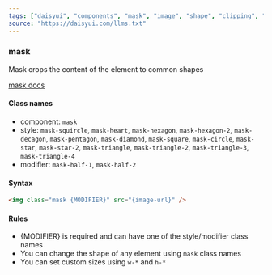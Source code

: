 ```yaml
---
tags: ["daisyui", "components", "mask", "image", "shape", "clipping", "styling"]
source: "https://daisyui.com/llms.txt"
---
```


### mask
Mask crops the content of the element to common shapes

[mask docs](https://daisyui.com/components/mask/)

#### Class names
- component: `mask`
- style: `mask-squircle`, `mask-heart`, `mask-hexagon`, `mask-hexagon-2`, `mask-decagon`, `mask-pentagon`, `mask-diamond`, `mask-square`, `mask-circle`, `mask-star`, `mask-star-2`, `mask-triangle`, `mask-triangle-2`, `mask-triangle-3`, `mask-triangle-4`
- modifier: `mask-half-1`, `mask-half-2`

#### Syntax
```html
<img class="mask {MODIFIER}" src="{image-url}" />
```

#### Rules
- {MODIFIER} is required and can have one of the style/modifier class names
- You can change the shape of any element using `mask` class names
- You can set custom sizes using `w-*` and `h-*`
